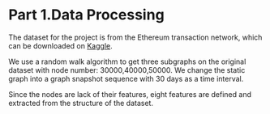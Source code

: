 # Part 1.Data Processing

The dataset for the project is from the Ethereum transaction network, which can be downloaded on [Kaggle](https://www.kaggle.com/xblock/ethereum-phishing-transaction-network).

We use a random walk algorithm to get three subgraphs on the original dataset with node number: 30000,40000,50000. We change the static graph into a graph snapshot sequence with 30 days as a time interval.

Since the nodes are lack of their features, eight features are defined and extracted from the structure of the dataset.
